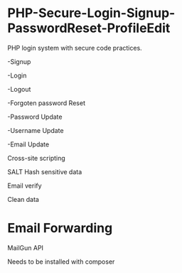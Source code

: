 # PHP-Secure-Login-Signup-PasswordReset-ProfileEdit
PHP login system with secure code practices.

  -Signup
  
  -Login
  
  -Logout
  
  -Forgoten password Reset
  
  -Password Update
  
  -Username Update
  
  -Email Update
  
  
  
  Cross-site scripting
  
  SALT Hash sensitive data
  
  Email verify 
  
  Clean data 
  


# Email Forwarding

MailGun API

Needs to be installed with composer
